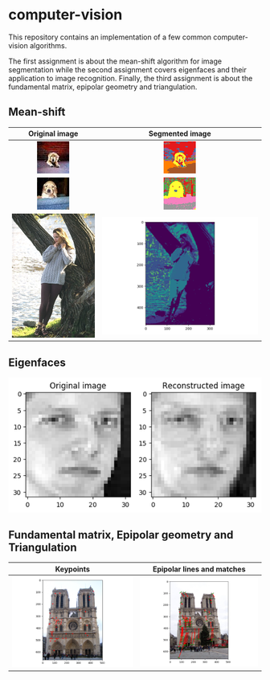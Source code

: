 # computer-vision

This repository contains an implementation of a few common computer-vision algorithms. 

The first assignment is about the mean-shift algorithm for image segmentation while the second assignment covers eigenfaces and their application to image recognition.
Finally, the third assignment is about the fundamental matrix, epipolar geometry and triangulation.


## Mean-shift

Original image            |  Segmented image
:-------------------------:|:-------------------------:
![](https://github.com/Nordine-Aouni/computer-vision/blob/master/assignment1/examples/dog1.jpg) |  ![](https://github.com/Nordine-Aouni/computer-vision/blob/master/assignment1/examples/dog1_30_2_False_False_False.png)
![](https://github.com/Nordine-Aouni/computer-vision/blob/master/assignment1/examples/dog2.jpg) |  ![](https://github.com/Nordine-Aouni/computer-vision/blob/master/assignment1/examples/dog2_30_2_False_False_False.png)
![](https://github.com/Nordine-Aouni/computer-vision/blob/master/assignment1/examples/181091.jpg) |  ![](https://github.com/Nordine-Aouni/computer-vision/blob/master/assignment1/examples/segmentation1.png)


## Eigenfaces

![alt text](https://github.com/Nordine-Aouni/computer-vision/blob/master/assignment2/examples/reconstruction_split_3_k_40_id_0.png)


## Fundamental matrix, Epipolar geometry and Triangulation

Keypoints            |  Epipolar lines and matches
:-------------------------:|:-------------------------:
![](https://github.com/Nordine-Aouni/computer-vision/blob/master/assignment3/examples/notre_dame2_result.png) |  ![](https://github.com/Nordine-Aouni/computer-vision/blob/master/assignment3/examples/notre_dame1_result.png)
